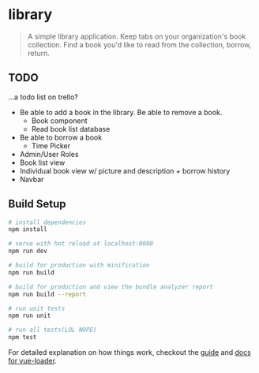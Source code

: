 # library

> A simple library application. Keep tabs on your organization's book collection. Find a book you'd like to read from the collection, borrow, return.


## TODO
...a todo list on trello?
* Be able to add a book in the library. Be able to remove a book.
  * Book component
  * Read book list database
* Be able to borrow a book
  * Time Picker
* Admin/User Roles
* Book list view
* Individual book view w/ picture and description + borrow history
* Navbar
## Build Setup

``` bash
# install dependencies
npm install

# serve with hot reload at localhost:8080
npm run dev

# build for production with minification
npm run build

# build for production and view the bundle analyzer report
npm run build --report

# run unit tests
npm run unit

# run all tests(LOL NOPE)
npm test 
```

For detailed explanation on how things work, checkout the [guide](http://vuejs-templates.github.io/webpack/) and [docs for vue-loader](http://vuejs.github.io/vue-loader).
